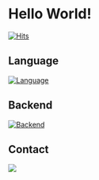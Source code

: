 # Hello World!
[![Hits](https://hits.seeyoufarm.com/api/count/incr/badge.svg?url=https%3A%2F%2Fgithub.com%2Fgunkim&count_bg=%2379C83D&title_bg=%23555555&icon=&icon_color=%23E7E7E7&title=hits&edge_flat=false)](https://hits.seeyoufarm.com)

## Language

[![Language](https://skillicons.dev/icons?i=java,kotlin&theme=light)](https://skillicons.dev)

## Backend

[![Backend](https://skillicons.dev/icons?i=spring,mysql&theme=light)](https://skillicons.dev)

## Contact

<a href="mailto:gunkim.dev@gmail.com">
    <img src="https://img.shields.io/badge/Gmail-d14836?style=flat-square&logo=Gmail&logoColor=white&link=mailto:gunkim.dev@gmail.com">
</a>
